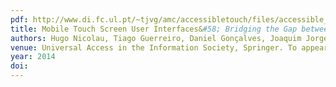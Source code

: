 ```yaml
---
pdf: http://www.di.fc.ul.pt/~tjvg/amc/accessibletouch/files/accessible_uais.pdf
title: Mobile Touch Screen User Interfaces&#58; Bridging the Gap between Motor Impaired and Able-Bodied Users
authors: Hugo Nicolau, Tiago Guerreiro, Daniel Gonçalves, Joaquim Jorge
venue: Universal Access in the Information Society, Springer. To appear.
year: 2014
doi: 
---
```

